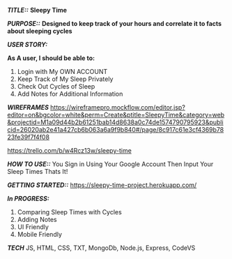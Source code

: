 ***TITLE::***
**Sleepy Time**

***PURPOSE::***
**Designed to keep track of your hours and correlate it to facts about sleeping cycles**

***USER STORY:***

**As A user, I should be able to:**
1. Login with My OWN ACCOUNT
2. Keep Track of My Sleep Privately
3. Check Out Cycles of Sleep
4. Add Notes for Additional Information

***WIREFRAMES***
https://wireframepro.mockflow.com/editor.jsp?editor=on&bgcolor=white&perm=Create&ptitle=SleepyTime&category=web&projectid=M1a09d44b2b61251bab14d8638a0c74de1574790795923&publicid=26020ab2e41a427cb6b063a6a9f9b840#/page/8c917c61e3cf4369b7823fe39f7f4f08

https://trello.com/b/w4Rcz13w/sleepy-time

***HOW TO USE::***
You Sign in Using Your Google Account
Then Input Your Sleep Times
Thats It!

***GETTING STARTED::***
https://sleepy-time-project.herokuapp.com/

***In PROGRESS:***
1. Comparing Sleep Times with Cycles
2. Adding Notes
3. UI Friendly
4. Mobile Friendly

***TECH***
JS, HTML, CSS, TXT, MongoDb, Node.js, Express, CodeVS